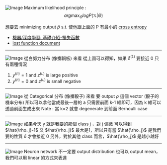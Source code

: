 ![Image](NeuronDesign5.jpg)
Maximum likelihood principle : $$arg \max_{\Theta} log P(\mathbb{X}|\Theta)$$

想要去 minimizing output $\hat p$ s.t. 使他跟上面的 P 有最小的 [cross entropy](Shannon.pdf)

* [機器/深度學習: 基礎介紹-損失函數](https://medium.com/@chih.sheng.huang821/%E6%A9%9F%E5%99%A8-%E6%B7%B1%E5%BA%A6%E5%AD%B8%E7%BF%92-%E5%9F%BA%E7%A4%8E%E4%BB%8B%E7%B4%B9-%E6%90%8D%E5%A4%B1%E5%87%BD%E6%95%B8-loss-function-2dcac5ebb6cb)
* [lost function document](https://ml-cheatsheet.readthedocs.io/en/latest/loss_functions.html)

---
![Image](NeuronDesign4.jpg)
從白努力分布 (像擲銅板) 來看
從上圖可以得知，如果 $\delta^{(L)}$ 要接近 0 只有兩種情況
1. $y^{(n)} = 1$ and $z^{(L)}$ is large positive
2. $y^{(n)} = 0$ and $z^{(L)}$ is small negative

---
![Image](NeuronDesign3.jpg)
從 Categorical 分布 (像擲骰子) 來看
要 output $\rho$ 這個 vector (骰子的機率分布) 所以可以拿他當成最後一層的 a 
只需要前面 k-1 維即可，因為 k 維可以透過前面生成出來
Note : 當 k=2 就會 degenerate 到前面 Bernoulli case

---
![Image](NeuronDesign2.jpg)
如果今天 y 就是我要的那個 class j ，對 j 偏微 可以得到 $\hat{\rho_j}-1$ 又 $\hat{\rho_j}$ 最大是1，所以只有當 $\hat{\rho_j}$ 是我們要的性質 $\delta$ 才會接近 0
另外，對於其他 class 而言，$\hat{\rho_j}$ 是越小越好

---
![Image](NeuronDesign1.jpg)
Neuron network 不一定要 output distribution 也可以 output mean，我們可以用 linear 的方式來表達